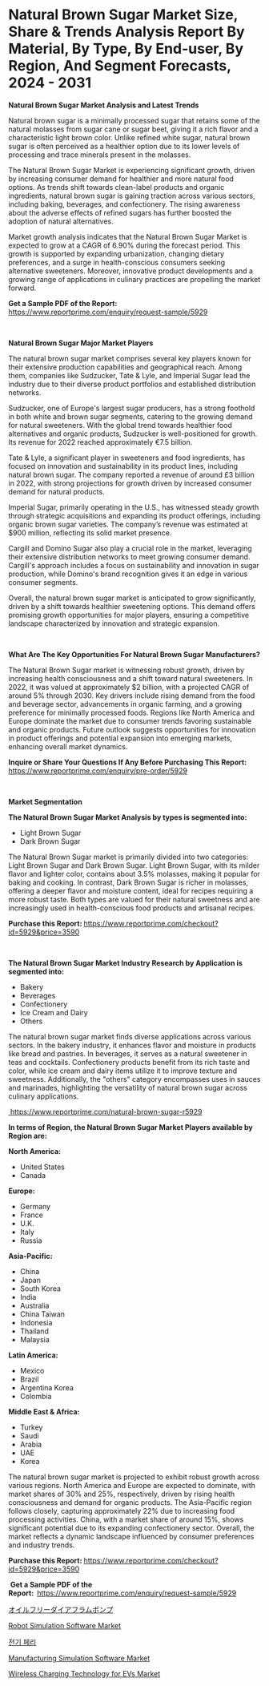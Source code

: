 <p><h1>Natural Brown Sugar Market Size, Share & Trends Analysis Report By Material, By Type, By End-user, By Region, And Segment Forecasts, 2024 - 2031</h1></p><p><strong>Natural Brown Sugar Market Analysis and Latest Trends</strong></p>
<p><p>Natural brown sugar is a minimally processed sugar that retains some of the natural molasses from sugar cane or sugar beet, giving it a rich flavor and a characteristic light brown color. Unlike refined white sugar, natural brown sugar is often perceived as a healthier option due to its lower levels of processing and trace minerals present in the molasses.</p><p>The Natural Brown Sugar Market is experiencing significant growth, driven by increasing consumer demand for healthier and more natural food options. As trends shift towards clean-label products and organic ingredients, natural brown sugar is gaining traction across various sectors, including baking, beverages, and confectionery. The rising awareness about the adverse effects of refined sugars has further boosted the adoption of natural alternatives.</p><p>Market growth analysis indicates that the Natural Brown Sugar Market is expected to grow at a CAGR of 6.90% during the forecast period. This growth is supported by expanding urbanization, changing dietary preferences, and a surge in health-conscious consumers seeking alternative sweeteners. Moreover, innovative product developments and a growing range of applications in culinary practices are propelling the market forward.</p></p>
<p><strong>Get a Sample PDF of the Report:&nbsp;</strong> <a href="https://www.reportprime.com/enquiry/request-sample/5929">https://www.reportprime.com/enquiry/request-sample/5929</a></p>
<p>&nbsp;</p>
<p><strong>Natural Brown Sugar Major Market Players</strong></p>
<p><p>The natural brown sugar market comprises several key players known for their extensive production capabilities and geographical reach. Among them, companies like Sudzucker, Tate & Lyle, and Imperial Sugar lead the industry due to their diverse product portfolios and established distribution networks. </p><p>Sudzucker, one of Europe's largest sugar producers, has a strong foothold in both white and brown sugar segments, catering to the growing demand for natural sweeteners. With the global trend towards healthier food alternatives and organic products, Sudzucker is well-positioned for growth. Its revenue for 2022 reached approximately €7.5 billion.</p><p>Tate & Lyle, a significant player in sweeteners and food ingredients, has focused on innovation and sustainability in its product lines, including natural brown sugar. The company reported a revenue of around £3 billion in 2022, with strong projections for growth driven by increased consumer demand for natural products.</p><p>Imperial Sugar, primarily operating in the U.S., has witnessed steady growth through strategic acquisitions and expanding its product offerings, including organic brown sugar varieties. The company’s revenue was estimated at $900 million, reflecting its solid market presence.</p><p>Cargill and Domino Sugar also play a crucial role in the market, leveraging their extensive distribution networks to meet growing consumer demand. Cargill's approach includes a focus on sustainability and innovation in sugar production, while Domino's brand recognition gives it an edge in various consumer segments.</p><p>Overall, the natural brown sugar market is anticipated to grow significantly, driven by a shift towards healthier sweetening options. This demand offers promising growth opportunities for major players, ensuring a competitive landscape characterized by innovation and strategic expansion.</p></p>
<p>&nbsp;</p>
<p><strong>What Are The Key Opportunities For Natural Brown Sugar Manufacturers?</strong></p>
<p><p>The Natural Brown Sugar market is witnessing robust growth, driven by increasing health consciousness and a shift toward natural sweeteners. In 2022, it was valued at approximately $2 billion, with a projected CAGR of around 5% through 2030. Key drivers include rising demand from the food and beverage sector, advancements in organic farming, and a growing preference for minimally processed foods. Regions like North America and Europe dominate the market due to consumer trends favoring sustainable and organic products. Future outlook suggests opportunities for innovation in product offerings and potential expansion into emerging markets, enhancing overall market dynamics.</p></p>
<p><strong>Inquire or Share Your Questions If Any Before Purchasing This Report:</strong> <a href="https://www.reportprime.com/enquiry/pre-order/5929">https://www.reportprime.com/enquiry/pre-order/5929</a></p>
<p>&nbsp;</p>
<p><strong>Market Segmentation</strong></p>
<p><strong>The Natural Brown Sugar Market Analysis by types is segmented into:</strong></p>
<p><ul><li>Light Brown Sugar</li><li>Dark Brown Sugar</li></ul></p>
<p><p>The Natural Brown Sugar market is primarily divided into two categories: Light Brown Sugar and Dark Brown Sugar. Light Brown Sugar, with its milder flavor and lighter color, contains about 3.5% molasses, making it popular for baking and cooking. In contrast, Dark Brown Sugar is richer in molasses, offering a deeper flavor and moisture content, ideal for recipes requiring a more robust taste. Both types are valued for their natural sweetness and are increasingly used in health-conscious food products and artisanal recipes.</p></p>
<p><strong>Purchase this Report:&nbsp;</strong><a href="https://www.reportprime.com/checkout?id=5929&price=3590">https://www.reportprime.com/checkout?id=5929&price=3590</a></p>
<p>&nbsp;</p>
<p><strong>The Natural Brown Sugar Market Industry Research by Application is segmented into:</strong></p>
<p><ul><li>Bakery</li><li>Beverages</li><li>Confectionery</li><li>Ice Cream and Dairy</li><li>Others</li></ul></p>
<p><p>The natural brown sugar market finds diverse applications across various sectors. In the bakery industry, it enhances flavor and moisture in products like bread and pastries. In beverages, it serves as a natural sweetener in teas and cocktails. Confectionery products benefit from its rich taste and color, while ice cream and dairy items utilize it to improve texture and sweetness. Additionally, the "others" category encompasses uses in sauces and marinades, highlighting the versatility of natural brown sugar across culinary applications.</p></p>
<p><a href="https://www.reportprime.com/natural-brown-sugar-r5929">&nbsp;https://www.reportprime.com/natural-brown-sugar-r5929</a></p>
<p><strong>In terms of Region, the Natural Brown Sugar Market Players available by Region are:</strong></p>
<p>
    <p> <strong> North America: </strong>
        <ul>
            <li>United States</li>
            <li>Canada</li>
        </ul>
        </p> 
    <p> <strong> Europe: </strong>
        <ul>
            <li>Germany</li>
            <li>France</li>
            <li>U.K.</li>
            <li>Italy</li>
            <li>Russia</li>
        </ul>
        </p> 
    <p> <strong> Asia-Pacific: </strong>
        <ul>
            <li>China</li>
            <li>Japan</li>
            <li>South Korea</li>
            <li>India</li>
            <li>Australia</li>
            <li>China Taiwan</li>
            <li>Indonesia</li>
            <li>Thailand</li>
            <li>Malaysia</li>
        </ul>
        </p> 
    <p> <strong> Latin America: </strong>
        <ul>
            <li>Mexico</li>
            <li>Brazil</li>
            <li>Argentina Korea</li>
            <li>Colombia</li>
        </ul>
        </p> 
    <p> <strong> Middle East & Africa: </strong>
        <ul>
            <li>Turkey</li>
            <li>Saudi</li>
            <li>Arabia</li>
            <li>UAE</li>
            <li>Korea</li>
        </ul>
    </p>
    </p>
<p><p>The natural brown sugar market is projected to exhibit robust growth across various regions. North America and Europe are expected to dominate, with market shares of 30% and 25%, respectively, driven by rising health consciousness and demand for organic products. The Asia-Pacific region follows closely, capturing approximately 22% due to increasing food processing activities. China, with a market share of around 15%, shows significant potential due to its expanding confectionery sector. Overall, the market reflects a dynamic landscape influenced by consumer preferences and industry trends.</p></p>
<p><strong>Purchase this Report: </strong><a href="https://www.reportprime.com/checkout?id=5929&price=3590">https://www.reportprime.com/checkout?id=5929&price=3590</a></p>
<p>&nbsp;<strong>Get a Sample PDF of the Report:&nbsp;&nbsp;</strong><a href="https://www.reportprime.com/enquiry/request-sample/5929">https://www.reportprime.com/enquiry/request-sample/5929</a></p>
<p><strong></strong></p>
<p><p><a href="https://medium.com/@leigh4852023/%E3%82%AA%E3%82%A4%E3%83%AB%E3%83%95%E3%83%AA%E3%83%BC%E3%83%80%E3%82%A4%E3%82%A2%E3%83%95%E3%83%A9%E3%83%A0%E3%83%9D%E3%83%B3%E3%83%97%E5%B8%82%E5%A0%B4%E8%A6%8F%E6%A8%A1%E3%81%A8%E3%82%B7%E3%82%A7%E3%82%A2%E5%88%86%E6%9E%90-%E6%88%90%E9%95%B7%E3%83%88%E3%83%AC%E3%83%B3%E3%83%89%E3%81%A8%E4%BA%88%E6%B8%AC-2024-2031-88b92f257d40">オイルフリーダイアフラムポンプ</a></p><p><a href="https://www.linkedin.com/pulse/global-robot-simulation-software-market-size-share-analysis-gdrnc?trackingId=yL5PiJYLRvm8%2BardrlFDcg%3D%3D">Robot Simulation Software Market</a></p><p><a href="https://medium.com/@wpzbonrg51/%EA%B8%80%EB%A1%9C%EB%B2%8C-%EC%A0%84%EA%B8%B0-%ED%8E%98%EB%A6%AC-%EC%8B%9C%EC%9E%A5-%EB%B6%80%EB%AC%B8-%EC%9C%A0%ED%98%95-%EC%9D%91%EC%9A%A9-%EC%8B%9C%EC%9E%A5-%ED%94%8C%EB%A0%88%EC%9D%B4%EC%96%B4-%EC%A0%84%EB%9E%B5-%EC%A7%80%EC%97%AD-%EC%84%B1%EC%9E%A5-%ED%86%B5%EC%B0%B0%EB%A0%A5-%EB%B0%8F-%EB%AF%B8%EB%9E%98-%EC%98%88%EC%B8%A1-2024-2031-9abc8abe7706">전기 페리</a></p><p><a href="https://www.linkedin.com/pulse/what-emerging-market-trends-manufacturing-simulation-software-awwqc?trackingId=Blmv7T7dRNq1bGJ05psWqg%3D%3D">Manufacturing Simulation Software Market</a></p><p><a href="https://issuu.com/reportprime-2/docs/wireless-charging-technology-for-ev_06c36f6de11746">Wireless Charging Technology for EVs Market</a></p></p>